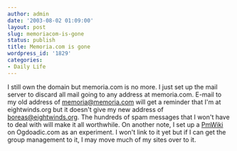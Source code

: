 ```yaml
---
author: admin
date: '2003-08-02 01:09:00'
layout: post
slug: memoriacom-is-gone
status: publish
title: Memoria.com is gone
wordpress_id: '1829'
categories:
- Daily Life
---
```


I still own the domain but memoria.com is no more. I just set up the
mail server to discard all mail going to any address at memoria.com.
E-mail to my old address of memoria@memoria.com will get a reminder that
I'm at eightwinds.org but it doesn't give my new address of
boreas@eightwinds.org. The hundreds of spam messages that I won't have
to deal with will make it all worthwhile. On another note, I set up a
[PmWiki](http://www.pmichaud.com/wiki/PmWiki/PmWiki) on Ogdoadic.com as
an experiment. I won't link to it yet but if I can get the group
management to it, I may move much of my sites over to it.
